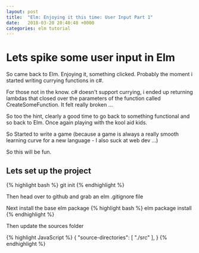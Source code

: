 ```yaml
---
layout: post
title:  "Elm: Enjoying it this time: User Input Part 1"
date:   2018-03-20 20:40:48 +0000
categories: elm tutorial
---
```

# Lets spike some user input in Elm

So came back to Elm. Enjoying it, something clicked. Probably the moment i started writing currying functions in c#.

For those not in the know. c# doesn't support currying, i ended up returning  lambdas that closed over the parameters of the function called CreateSomeFunction. It felt really broken ...

So too the hint, clearly a good time to go back to something functional and so back to Elm. Once again playing with the kool aid kids.

So Started to write a game (because a game is always a really smooth learning curve for a new language - I also suck at web dev ...)

So this will be fun.

## Lets set up the project

{% highlight bash %}
git init
{% endhighlight %}

Then head over to github and grab an elm .gitignore file

Next install the base elm package
{% highlight bash %}
elm package install
{% endhighlight %}

Then update the sources folder

{% highlight JavaScript %}
{
  "source-directories": [
        "./src"
    ],
}
{% endhighlight %}
